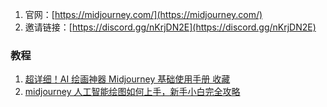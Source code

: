 1. 官网：[https://midjourney.com/](https://midjourney.com/)
2. 邀请链接：[https://discord.gg/nKrjDN2E](https://discord.gg/nKrjDN2E)

### 教程

1. [超详细！AI 绘画神器 Midjourney 基础使用手册 收藏](https://www.uisdc.com/midjourney)
2. [midjourney 人工智能绘图如何上手，新手小白完全攻略](https://zhuanlan.zhihu.com/p/561066258?utm_id=0)
